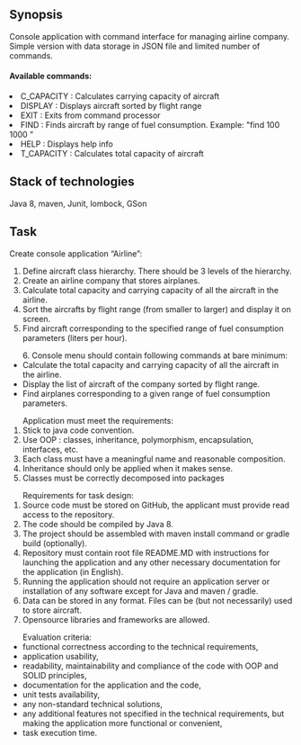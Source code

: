## Synopsis

Console application with command interface for managing airline company. Simple version with data storage in JSON file and limited number of commands.  

#### Available commands:
<li> 
C_CAPACITY     : Calculates carrying capacity of aircraft
</li>
<li>
DISPLAY        : Displays aircraft sorted by flight range
</li>
<li>
EXIT           : Exits from command processor
</li>
<li>
FIND           : Finds aircraft by range of fuel consumption. Example: "find 100 1000 "
</li>
<li>
HELP           : Displays help info
</li>
<li>
T_CAPACITY     : Calculates total capacity of aircraft
</li> 

## Stack of technologies

Java 8, maven, Junit, lombock, GSon





## Task

Create console application “Airline”:
1. Define aircraft class hierarchy. There should be 3 levels of the hierarchy.
2. Create an airline company that stores airplanes.
3. Calculate total capacity and carrying capacity of all the aircraft in the airline.
4. Sort the aircrafts by flight range (from smaller to larger) and display it on screen.
5. Find aircraft corresponding to the specified range of fuel consumption parameters (liters per hour).

<ul>6. Console menu should contain following commands at bare minimum:
<li> 
 Calculate the total capacity and carrying capacity of all the aircraft in the airline.
 </li>
 <li>
 Display the list of aircraft of the company sorted by flight range.
 </li>
 <li> 
 Find airplanes corresponding to a given range of fuel consumption parameters.
 </li>   
</ul>
<ol>Application must meet the requirements:
<li>
Stick to java code convention.
  </li>
 <li>
Use OOP : classes, inheritance, polymorphism, encapsulation, interfaces, etc.
  </li>
 <li>
Each class must have a meaningful name and reasonable composition.
  </li>
 <li>
Inheritance should only be applied when it makes sense.
  </li>
 <li>
Classes must be correctly decomposed into packages
  </li>
 </ol>


<ol>Requirements for task design:
<li>  
Source code must be stored on GitHub, the applicant must provide read access to the repository.
  </li>
 <li> 
The code should be compiled by Java 8.
    </li>
 <li>
The project should be assembled with maven install command or gradle build (optionally).
    </li>
 <li>
Repository must contain root file README.MD with instructions for launching the application and any other necessary documentation for the application (in English).
    </li>
 <li>
Running the application should not require an application server or installation of any software except for Java and maven / gradle.
    </li>
 <li>
Data can be stored in any format.  Files can be (but not necessarily) used to store aircraft.
    </li>
 <li>
Opensource libraries and frameworks are allowed.
    </li>
</ol>
<ul>Evaluation criteria:
 <li>
functional correctness according to the technical requirements,
     </li>
 <li>
application usability,
       </li>
 <li>
readability, maintainability and compliance of the code with OOP and SOLID principles,
       </li>
 <li>
documentation for the application and  the code,
       </li>
 <li>
unit tests availability,
       </li>
 <li>
any non-standard technical solutions,
       </li>
 <li>
any additional features not specified in the technical requirements, but making the application more functional or convenient,
       </li>
 <li>
task execution time.
       </li>

  </ul>
